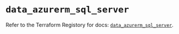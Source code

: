 # `data_azurerm_sql_server`

Refer to the Terraform Registory for docs: [`data_azurerm_sql_server`](https://registry.terraform.io/providers/hashicorp/azurerm/3.62.1/docs/data-sources/sql_server).
